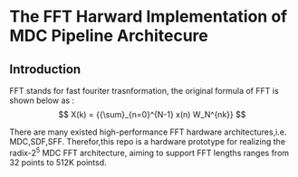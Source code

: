 # The FFT Harward Implementation of MDC Pipeline Architecure

## Introduction

FFT stands for fast fouriter trasnformation, the original formula of FFT is shown below as :
$$ X(k) = {{\sum}_{n=0}^{N-1} x(n) W_N^{nk}} $$

There are many existed high-performance FFT hardware architectures,i.e. MDC,SDF,SFF. Therefor,this repo is a hardware prototype for realizing the radix-$2^5$ MDC FFT architecture, aiming to support FFT lengths ranges from 32 points to 512K pointsd.

